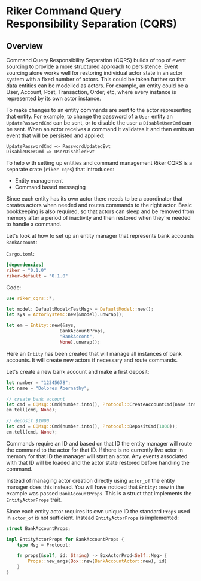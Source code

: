 # Riker Command Query Responsibility Separation (CQRS)

## Overview

Command Query Responsibility Separation (CQRS) builds of top of event sourcing to provide a more structured approach to persistence. Event sourcing alone works well for restoring individual actor state in an actor system with a fixed number of actors. This could be taken further so that data entities can be modelled as actors. For example, an entity could be a User, Account, Post, Transaction, Order, etc, where every instance is represented by its own actor instance.

To make changes to an entity commands are sent to the actor representing that entity. For example, to change the password of a `User` entity an `UpdatePasswordCmd` can be sent, or to disable the user a `DisableUserCmd` can be sent. When an actor receives a command it validates it and then emits an event that will be persisted and applied:

```
UpdatePasswordCmd => PasswordUpdatedEvt
DisableUserCmd => UserDisabledEvt
```

To help with setting up entities and command management Riker CQRS is a separate crate (`riker-cqrs`) that introduces:

- Entity management
- Command based messaging

Since each entity has its own actor there needs to be a coordinator that creates actors when needed and routes commands to the right actor. Basic bookkeeping is also required, so that actors can sleep and be removed from memory after a period of inactivity and then restored when they're needed to handle a command.

Let's look at how to set up an entity manager that represents bank accounts `BankAccount`:

`Cargo.toml`:
```toml
[dependencies]
riker = "0.1.0"
riker-default = "0.1.0"
```

Code:
```rust
use riker_cqrs::*;

let model: DefaultModel<TestMsg> = DefaultModel::new();
let sys = ActorSystem::new(&model).unwrap();

let em = Entity::new(&sys,
                    BankAccountProps,
                    "BankAccont",
                    None).unwrap();
```

Here an `Entity` has been created that will manage all instances of bank accounts. It will create new actors if necessary and route commands.

Let's create a new bank account and make a first deposit:

```rust
let number = "12345678";
let name = "Dolores Abernathy";

// create bank account
let cmd = CQMsg::Cmd(number.into(), Protocol::CreateAccountCmd(name.into()));
em.tell(cmd, None);

// deposit $1000
let cmd = CQMsg::Cmd(number.into(), Protocol::DepositCmd(1000));
em.tell(cmd, None);
```

Commands require an ID and based on that ID the entity manager will route the command to the actor for that ID. If there is no currently live actor in memory for that ID the manager will start an actor. Any events associated with that ID will be loaded and the actor state restored before handling the command.

Instead of managing actor creation directly using `actor_of` the entity manager does this instead. You will have noticed that `Entity::new` in the example was passed `BankAccountProps`. This is a struct that implements the `EntityActorProps` trait.

Since each entity actor requires its own unique ID the standard `Props` used in `actor_of` is not sufficient. Instead `EntityActorProps` is implemented:

```rust
struct BankAccountProps;

impl EntityActorProps for BankAccountProps {
    type Msg = Protocol;

    fn props(&self, id: String) -> BoxActorProd<Self::Msg> {
        Props::new_args(Box::new(BankAccountActor::new), id)
    }
}
```
